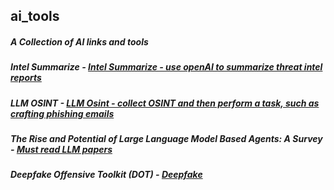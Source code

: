 ## ai_tools
##### A Collection of AI links and tools

##### Intel Summarize - [Intel Summarize - use openAI to summarize threat intel reports](https://github.com/MHaggis/notes/tree/master/utilities/intelsummarize)
##### LLM OSINT - [LLM Osint - collect OSINT and then perform a task, such as crafting phishing emails](https://github.com/sshh12/llm_osint)
##### The Rise and Potential of Large Language Model Based Agents: A Survey - [Must read LLM papers](https://github.com/WooooDyy/LLM-Agent-Paper-List)
##### Deepfake Offensive Toolkit (DOT) - [Deepfake](https://github.com/sensity-ai/dot)

